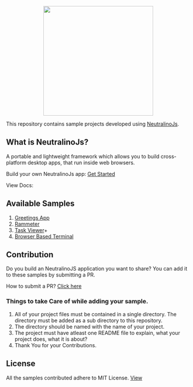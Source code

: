 <div align="center">
  <img src="https://cdn.rawgit.com/neutralinojs/neutralinojs.github.io/b667f2c2/docs/nllogo.png" style="width:300px;"/>
</div>

This repository contains sample projects developed using [NeutralinoJs](https://github.com/neutralinojs/neutralino). 

## What is NeutralinoJs?
A portable and lightweight framework which allows you to build cross-platform desktop apps, that run inside web browsers. 

Build your own NeutralinoJs app: [Get Started](https://neutralinojs.github.io/docs/#/gettingstarted/quickstart)

View Docs: 

## Available Samples 
1. [Greetings App](https://github.com/neutralinojs/neutralinojs-samples/tree/master/greetingsapp)
2. [Rammeter](https://github.com/neutralinojs/neutralinojs-samples/tree/master/rammeter)
3. [Task Viewer](https://github.com/neutralinojs/neutralinojs-desktop-samples/tree/master/taskviewer)+
4. [Browser Based Terminal](https://github.com/neutralinojs/neutralinojs-desktop-samples/tree/master/neutralinojs-browser-terminal)

## Contribution
Do you build an NeutralinoJS application you want to share? You can add it to these samples by submitting a PR.

How to submit a PR? [Click here](https://github.com/PointCloudLibrary/pcl/wiki/A-step-by-step-guide-on-preparing-and-submitting-a-pull-request)

### Things to take Care of while adding your sample. 
1. All of your project files must be contained in a single directory. The directory must be added as a sub directory to this repository.
2. The directory should be named with the name of your project.
3. The project must have atleast one README file to explain, what your project does, what it is about?
4. Thank You for your Contributions. 

## License 
All the samples contributed adhere to MIT License. [View](https://github.com/neutralinojs/neutralinojs-samples/blob/master/LICENSE)
